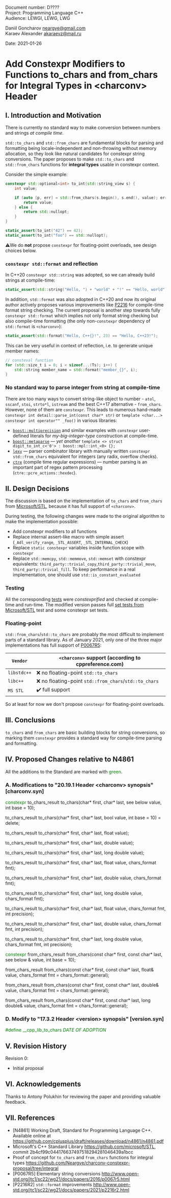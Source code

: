 Document number: D????  
Project: Programming Language C++  
Audience: LEWGI, LEWG, LWG

Daniil Goncharov <neargye@gmail.com>  
Karaev Alexander <akaraevz@mail.ru>

Date: 2021-01-26

# Add Constexpr Modifiers to Functions to_chars and from_chars for Integral Types in \<charconv> Header

## I. Introduction and Motivation

There is currently no standard way to make conversion between numbers and strings *at compile time*.

`std::to_chars` and `std::from_chars` are fundamental blocks for parsing and formatting being locale-independent and non-throwing without memory allocation, so they look like natural candidates for constexpr string conversions.
The paper proposes to make `std::to_chars` and `std::from_chars` functions for **integral types** usable in constexpr context.

Consider the simple example:

```cpp
constexpr std::optional<int> to_int(std::string_view s) {
    int value;

    if (auto [p, err] = std::from_chars(s.begin(), s.end(), value); err == std::errc{}) {
        return value;
    } else {
        return std::nullopt;
    }
}

static_assert(to_int("42") == 42);
static_assert(to_int("foo") == std::nullopt);
```

⚠️We do **not** propose `constexpr` for floating-point overloads, see design choices below.

### `constexpr std::format` and reflection

In C++20 `constexpr std::string` was adopted, so we can already build strings at compile-time:

```cpp
static_assert(std::string("Hello, ") + "world" + "!" == "Hello, world");
```

In addition, `std::format` was also adopted in C++20 and now its original author actively proposes various improvements like [P2216](http://www.open-std.org/jtc1/sc22/wg21/docs/papers/2021/p2216r2.html) for compile-time format string checking.
The current proposal is another step towards fully `constexpr std::format` which implies not only format string checking but also compile-time formatting (the only non-`constexpr` dependency of `std::format` is `<charconv>`):

```cpp
static_assert(std::format("Hello, C++{}!", 23) == "Hello, C++23!");
```

This can be very useful in context of reflection, i.e. to generate unique member names:

```cpp
// consteval function
for (std::size_t i = 0; i < sizeof...(Ts); i++) {
    std::string member_name = std::format("member_{}", i);
}
```

### No standard way to parse integer from string at compile-time

There are too many ways to convert string-like object to number - `atol`, `sscanf`, `stoi`, `strto*l`, `istream` and the best C++17 alternative - `from_chars`. However, none of them are `constexpr`.
This leads to numerous hand-made `constexpr int detail::parse_int(const char* str)` or `template <char...> constexpr int operator"" _foo()` in various libraries:
- [`boost::multiprecision`](https://github.com/boostorg/multiprecision/blob/develop/include/boost/multiprecision/cpp_int/literals.hpp) and similar examples with `constexpr` user-defined literals for *my-big-integer-type* construction at compile-time.
- [`boost::metaparse`](https://github.com/boostorg/metaparse/blob/master/include/boost/metaparse/v1/util/digit_to_int_c.hpp) — *yet another* `template <> struct digit_to_int_c<'0'> : boost::mpl::int_<0> {};`
- [`lexy`](https://github.com/foonathan/lexy/blob/main/include/lexy/dsl/integer.hpp) — parser combinator library with manually written `constexpr` `std::from_chars` equivalent for integers (any radix, overflow checks).
- [`ctre`](https://github.com/hanickadot/compile-time-regular-expressions/blob/main/include/ctre/actions/hexdec.inc.hpp) (compile time regular expressions) — number parsing is an important part of regex pattern processing (`ctre::pcre_actions::hexdec`).

## II. Design Decisions

The discussion is based on the implementation of `to_chars` and `from_chars` from [Microsoft/STL](https://github.com/microsoft/STL), because it has full support of `<charconv>`.

During testing, the following changes were made to the original algorithm to make the implementation possible:
* Add constexpr modifiers to all functions
* Replace internal assert-like macro with simple assert (`_Adl_verify_range`, `_STL_ASSERT`, `_STL_INTERNAL_CHECK`)
* Replace `static constexpr` variables inside function scope with `constexpr`
* Replace `std::memcpy`, `std::memmove`, `std::memset` with constexpr equivalents: `third_party::trivial_copy`,`third_party::trivial_move`, `third_party::trivial_fill`. To keep performance in a real implementation, one should use `std::is_constant_evaluated`

### Testing

All the corresponding [tests](https://github.com/microsoft/STL/tree/master/tests/std/tests/P0067R5_charconv) were *constexprified* and checked at compile-time and run-time.
The modified version passes full [set tests from Microsoft/STL](https://github.com/microsoft/STL/tree/master/tests/std/tests/P0067R5_charconv) test and some constexpr set tests.

### Floating-point

`std::from_chars`/`std::to_chars` are probably the most difficult to implement parts of a standard library.
As of January 2021, only one of the three major implementations has full support of [P0067R5](http://www.open-std.org/jtc1/sc22/wg21/docs/papers/2016/p0067r5.html):

| `Vendor`    | `<charconv>` support (according to cppreference.com)  |
|-------------|-------------------------------------------------------|
| `libstdc++` | ❌ no floating-point `std::to_chars`                   |
| `libc++`    | ❌ no floating-point `std::from_chars`/`std::to_chars` |
| `MS STL`    | ✔️ full support                                     |

So at least for now we don't propose `constexpr` for floating-point overloads.

## III. Conclusions

`to_chars` and `from_chars` are basic building blocks for string conversions, so marking them `constexpr` provides a standard way for compile-time parsing and formatting.

## IV. Proposed Changes relative to N4861

All the additions to the Standard are marked with <font color='green'>green</font>.

### A. Modifications to "20.19.1 Header \<charconv> synopsis" [charconv.syn]

<font color='green'>constexpr</font> to_chars_result to_chars(char* first, char* last, see below value, int base = 10);

to_chars_result to_chars(char* first, char* last, bool value, int base = 10) = delete;

to_chars_result to_chars(char* first, char* last, float value);

to_chars_result to_chars(char* first, char* last, double value);

to_chars_result to_chars(char* first, char* last, long double value);

to_chars_result to_chars(char* first, char* last, float value, chars_format fmt);

to_chars_result to_chars(char* first, char* last, double value, chars_format fmt);

to_chars_result to_chars(char* first, char* last, long double value, chars_format fmt);

to_chars_result to_chars(char* first, char* last, float value, chars_format fmt, int precision);

to_chars_result to_chars(char* first, char* last, double value, chars_format fmt, int precision);

to_chars_result to_chars(char* first, char* last, long double value, chars_format fmt, int precision);

<font color='green'>constexpr</font> from_chars_result from_chars(const char* first, const char* last, see below & value, int base = 10);

from_chars_result from_chars(const char* first, const char* last, float& value, chars_format fmt = chars_format::general);

from_chars_result from_chars(const char* first, const char* last, double& value, chars_format fmt = chars_format::general);

from_chars_result from_chars(const char* first, const char* last, long double& value, chars_format fmt = chars_format::general);

### D. Modify to "17.3.2 Header \<version> synopsis" [version.syn]

<font color='green'>#define __cpp_lib_to_chars _DATE OF ADOPTION_</font>

## V. Revision History

Revision 0:

* Initial proposal

## VI. Acknowledgements

Thanks to Antony Polukhin for reviewing the paper and providing valuable feedback.

## VII. References

* [N4861] Working Draft, Standard for Programming Language C++. Available online at <https://github.com/cplusplus/draft/releases/download/n4861/n4861.pdf>
* Microsoft's C++ Standard Library <https://github.com/microsoft/STL>, commit 2b4cf99c044176637497518294281046439a1bcc
* Proof of concept for `to_chars` and `from_chars` functions for integral types <https://github.com/Neargye/charconv-constexpr-proposal/tree/integral>
* [P0067R5] Elementary string conversions <http://www.open-std.org/jtc1/sc22/wg21/docs/papers/2016/p0067r5.html>
* [P2216R2] `std::format` improvements <http://www.open-std.org/jtc1/sc22/wg21/docs/papers/2021/p2216r2.html>
